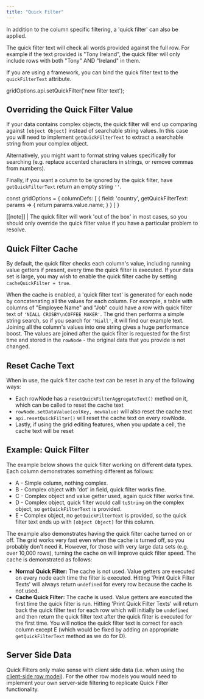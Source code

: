 ```yaml
---
title: "Quick Filter"
---
```


In addition to the column specific filtering, a 'quick filter' can also be applied.

The quick filter text will check all words provided against the full row. For example if the text provided is "Tony Ireland", the quick filter will only include rows with both "Tony" AND "Ireland" in them.

If you are using a framework, you can bind the quick filter text to the `quickFilterText` attribute.

<api-documentation source='grid-properties/properties.json' section='filter' names='["quickFilterText"]' config='{"overrideBottomMargin":"0rem"}'></api-documentation>
<api-documentation source='grid-api/api.json' section='filter' names='["setQuickFilter"]'></api-documentation>

<snippet>
gridOptions.api.setQuickFilter('new filter text');
</snippet>

## Overriding the Quick Filter Value

If your data contains complex objects, the quick filter will end up comparing against `[object Object]` instead of searchable string values. In this case you will need to implement `getQuickFilterText` to extract a searchable string from your complex object. 

Alternatively, you might want to format string values specifically for searching (e.g. replace accented characters in strings, or remove commas from numbers).

Finally, if you want a column to be ignored by the quick filter, have `getQuickFilterText` return an empty string `''`.

<api-documentation source='column-properties/properties.json' section='filtering' names='["getQuickFilterText"]'></api-documentation>

<snippet>
const gridOptions = {
    columnDefs: [
        {
            field: 'country',
            getQuickFilterText: params => {
                return params.value.name;
            }
        }
    ]
}
</snippet>


[[note]]
| The quick filter will work 'out of the box' in most cases, so you should only override the quick filter value if you have a particular problem to resolve.

## Quick Filter Cache

By default, the quick filter checks each column's value, including running value getters if present, every time the quick filter is executed. If your data set is large, you may wish to enable the quick filter cache by setting `cacheQuickFilter = true`.

<api-documentation source='grid-properties/properties.json' section='filter' names='["cacheQuickFilter"]'></api-documentation>

When the cache is enabled, a 'quick filter text' is generated for each node by concatenating all the values for each column. For example, a table with columns of "Employee Name" and "Job" could have a row with quick filter text of `'NIALL CROSBY\nCOFFEE MAKER'`. The grid then performs a simple string search, so if you search for `'Niall'`, it will find our example text. Joining all the column's values into one string gives a huge performance boost. The values are joined after the quick filter is requested for the first time and stored in the `rowNode` - the original data that you provide is not changed.

## Reset Cache Text

When in use, the quick filter cache text can be reset in any of the following ways:

- Each rowNode has a `resetQuickFilterAggregateText()` method on it, which can be called to reset the cache text
- `rowNode.setDataValue(colKey, newValue)` will also reset the cache text
- `api.resetQuickFilter()` will reset the cache text on every rowNode.
- Lastly, if using the grid editing features, when you update a cell, the cache text will be reset

## Example: Quick Filter

The example below shows the quick filter working on different data types. Each column demonstrates something different as follows:

- A - Simple column, nothing complex.
- B - Complex object with 'dot' in field, quick filter works fine.
- C - Complex object and value getter used, again quick filter works fine.
- D - Complex object, quick filter would call `toString` on the complex object, so `getQuickFilterText` is provided.
- E - Complex object, no `getQuickFilterText` is provided, so the quick filter text ends up with `[object Object]` for this column.

The example also demonstrates having the quick filter cache turned on or off. The grid works very fast even when the cache is turned off, so you probably don't need it. However, for those with very large data sets (e.g. over 10,000 rows), turning the cache on will improve quick filter speed. The cache is demonstrated as follows:

- **Normal Quick Filter:** The cache is not used. Value getters are executed on every node each time the filter is executed. Hitting 'Print Quick Filter Texts' will always return `undefined` for every row because the cache is not used.
- **Cache Quick Filter:** The cache is used. Value getters are executed the first time the quick filter is run. Hitting 'Print Quick Filter Texts' will return back the quick filter text for each row which will initially be `undefined` and then return the quick filter text after the quick filter is executed for the first time. You will notice the quick filter text is correct for each column except E (which would be fixed by adding an appropriate `getQuickFilterText` method as we do for D).

<grid-example title='Quick Filter' name='quick-filter' type='typescript' options='{ "exampleHeight": 580 }'></grid-example>

## Server Side Data

Quick Filters only make sense with client side data (i.e. when using the [client-side row model](/client-side-model/)). For the other row models you would need to implement your own server-side filtering to replicate Quick Filter functionality.

